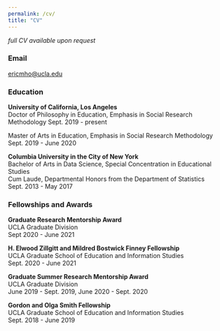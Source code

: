 ```yaml
---
permalink: /cv/
title: "CV"
---
```

*full CV available upon request*

### Email

ericmho@ucla.edu

### Education

**University of California, Los Angeles**  
Doctor of Philosophy in Education, Emphasis in Social Research Methodology 
Sept. 2019 - present  

Master of Arts in Education, Emphasis in Social Research Methodology  
Sept. 2019 - June 2020

**Columbia University in the City of New York**  
Bachelor of Arts in Data Science, Special Concentration in Educational Studies  
Cum Laude, Departmental Honors from the Department of Statistics  
Sept. 2013 - May 2017   


### Fellowships and Awards

**Graduate Research Mentorship Award**  
UCLA Graduate Division  
Sept 2020 - June 2021

**H. Elwood Zillgitt and Mildred Bostwick Finney Fellowship**  
UCLA Graduate School of Education and Information Studies  
Sept. 2020 - June 2021

**Graduate Summer Research Mentorship Award**  
UCLA Graduate Division  
June 2019 - Sept. 2019, June 2020 - Sept. 2020

**Gordon and Olga Smith Fellowship**  
UCLA Graduate School of Education and Information Studies  
Sept. 2018 - June 2019


